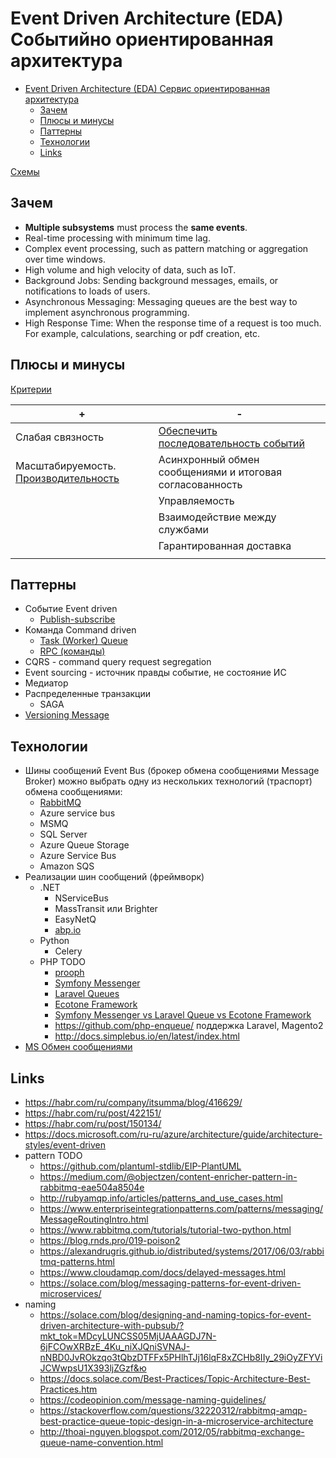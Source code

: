 # Event Driven Architecture (EDA) Событийно ориентированная архитектура

- [Event Driven Architecture (EDA) Сервис ориентированная архитектура](#event-driven-architecture-eda-сервис-ориентированная-архитектура)
  - [Зачем](#зачем)
  - [Плюсы и минусы](#плюсы-и-минусы)
  - [Паттерны](#паттерны)
  - [Технологии](#технологии)
  - [Links](#links)

[Схемы](https://docs.google.com/document/d/1WBshnSO-F0S4zbQOjANvhFNKPepSMlhoU38OdIPV0i8/edit?usp=sharing)

## Зачем

* **Multiple subsystems** must process the **same events**.
* Real-time processing with minimum time lag.
* Complex event processing, such as pattern matching or aggregation over time windows.
* High volume and high velocity of data, such as IoT.
* Background Jobs: Sending background messages, emails, or notifications to loads of users.
* Asynchronous Messaging: Messaging queues are the best way to implement asynchronous programming.
* High Response Time: When the response time of a request is too much. For example, calculations, searching or pdf creation, etc.

## Плюсы и минусы

[Критерии](../arch.criteria.md)

| + | - |
| - | - |
| Слабая связность | [Обеспечить последовательность событий](https://docs.microsoft.com/ru-ru/azure/architecture/guide/architecture-styles/event-driven) |
| Масштабируемость. [Производительность](https://habr.com/ru/company/oleg-bunin/blog/310418/) | Асинхронный обмен сообщениями и итоговая согласованность |
|| Управляемость |
|| Взаимодействие между службами |
|| Гарантированная доставка |
||  |

## Паттерны

* Событие Event driven
  * [Publish-subscribe](../../technology/rmq.md)
* Команда Command driven
  * [Task (Worker) Queue](../../technology/rmq.md)
  * [RPC (команды)](../../technology/rmq.md)
* CQRS - command query request segregation
* Event sourcing - источник правды событие, не состояние ИС
* Медиатор
* Распределенные транзакции
  * SAGA 
* [Versioning Message](https://www.youtube.com/watch?v=mEzYTuYSork&list=PLx8uyNNs1ri2MBx6BjPum5j9_MMdIfM9C&index=11&ab_channel=ChrisPatterson)
  
## Технологии

* Шины сообщений Event Bus (брокер обмена сообщениями Message Broker) можно выбрать одну из нескольких технологий (траспорт) обмена сообщениями:
  * [RabbitMQ](../../technology/rmq.md)
  * Azure service bus
  * MSMQ
  * SQL Server
  * Azure Queue Storage
  * Azure Service Bus
  * Amazon SQS
* Реализации шин сообщений (фреймворк)
  * .NET 
    * NServiceBus
    * MassTransit или Brighter
    * EasyNetQ
    * [abp.io](https://docs.abp.io/en/abp/4.4/Distributed-Event-Bus)
  * Python
    * Celery
  * PHP TODO
    * [prooph](https://github.com/prooph/service-bus)
    * [Symfony Messenger](https://symfony.com/doc/current/messenger.html)
    * [Laravel Queues](https://laravel.com/docs/9.x/queues)
    * [Ecotone Framework](https://github.com/ecotoneFramework/ecotone)
    * [Symfony Messenger vs Laravel Queue vs Ecotone Framework](https://blog.devgenius.io/message-processing-in-php-symfony-messenger-laravel-queues-and-ecotone-8ca17102c5b2)
    * https://github.com/php-enqueue/ поддержка Laravel, Magento2
    * http://docs.simplebus.io/en/latest/index.html
* [MS Обмен сообщениями](https://docs.microsoft.com/ru-ru/azure/architecture/guide/technology-choices/messaging)

## Links

* https://habr.com/ru/company/itsumma/blog/416629/
* https://habr.com/ru/post/422151/
* https://habr.com/ru/post/150134/
* https://docs.microsoft.com/ru-ru/azure/architecture/guide/architecture-styles/event-driven
* pattern TODO
  * https://github.com/plantuml-stdlib/EIP-PlantUML
  * https://medium.com/@objectzen/content-enricher-pattern-in-rabbitmq-eae504a8504e
  * http://rubyamqp.info/articles/patterns_and_use_cases.html
  * https://www.enterpriseintegrationpatterns.com/patterns/messaging/MessageRoutingIntro.html
  * https://www.rabbitmq.com/tutorials/tutorial-two-python.html
  * https://blog.rnds.pro/019-poison2
  * https://alexandrugris.github.io/distributed/systems/2017/06/03/rabbitmq-patterns.html
  * https://www.cloudamqp.com/docs/delayed-messages.html
  * https://solace.com/blog/messaging-patterns-for-event-driven-microservices/
* naming 
  * https://solace.com/blog/designing-and-naming-topics-for-event-driven-architecture-with-pubsub/?mkt_tok=MDcyLUNCSS05MjUAAAGDJ7N-6jFCOwXRBzE_4Ku_niXJQniSVNAJ-nNBD0JvROkzqo3tQbzDTFFx5PHlhTJj16lqF8xZCHb8IIy_29iOyZFYViJCWwpsU1X393ljZGzf&ю
  * https://docs.solace.com/Best-Practices/Topic-Architecture-Best-Practices.htm
  * https://codeopinion.com/message-naming-guidelines/
  * https://stackoverflow.com/questions/32220312/rabbitmq-amqp-best-practice-queue-topic-design-in-a-microservice-architecture
  * http://thoai-nguyen.blogspot.com/2012/05/rabbitmq-exchange-queue-name-convention.html

